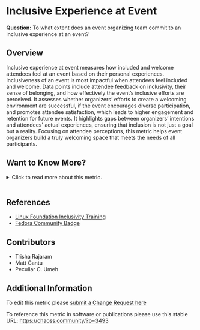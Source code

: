 # Inclusive Experience at Event

**Question:** To what extent does an event organizing team commit to an inclusive experience at an event?

## Overview

Inclusive experience at event  measures how included and welcome attendees feel at an event based on their personal experiences.  Inclusiveness of an event is most impactful when attendees feel included and welcome. Data points include attendee feedback on inclusivity, their sense of belonging, and how effectively the event’s inclusive efforts are perceived. It assesses whether organizers’ efforts to create a welcoming environment are successful, if the event encourages diverse participation, and promotes attendee satisfaction, which leads to higher engagement and retention for future events. It highlights gaps between organizers’ intentions and attendees' actual experiences, ensuring that inclusion is not just a goal but a reality. Focusing on attendee perceptions, this metric helps event organizers build a truly welcoming space that meets the needs of all participants.

## Want to Know More?

<span markdown="1"><details>

<summary>Click to read more about this metric.</summary>

### Data Collection Strategies

Survey attendees about perceptions of inclusivity:

Survey with Likert Scale \[1-5] (Or Emoji Scale):

*   I feel included at the event
*   I feel uniquely valued by the event staff
*   I had chances for my voice to be heard in sessions
*   I plan to come back to this event

Interview attendees and speakers:

*   Have you experienced anything during the event that made you feel unwelcome or unincluded?
*   Did you observe something that could make someone else feel unwelcome and unincluded?
*   Could you provide specific examples to help event organizers mitigate this in the future?
*   What is something that organizers of this event could improve on in the future regarding inclusivity at the event?

</details></span><br>

## References

*   [Linux Foundation Inclusivity Training](https://www.techrepublic.com/article/the-linux-foundation-launches-free-online-inclusivity-training/)
*   [Fedora Community Badge](https://badges.fedoraproject.org/badge/inclusive-open-source-community-orientation)

## Contributors

*   Trisha Rajaram
*   Matt Cantu
*   Peculiar C. Umeh

## Additional Information

To edit this metric please [submit a Change Request here](https://github.com/chaoss/wg-dei/blob/main/focus-areas/event-diversity/inclusive-experience-at-event.md)

To reference this metric in software or publications please use this stable URL: <https://chaoss.community/?p=3493>

<!-- # For groupings in the knowledge base
Context tags: Event
Keyword tags: feedback, enforcement, code of conduct, quiet room, prayer room
-->
